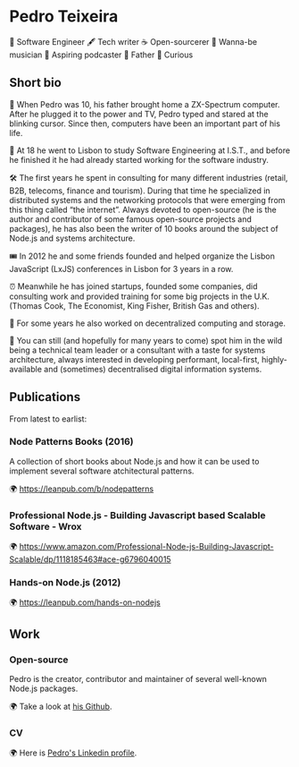 # Pedro Teixeira

👾 Software Engineer 🖋 Tech writer ☕️ Open-sourcerer 🎸 Wanna-be musician 🎤 Aspiring podcaster 🍼 Father 🚀 Curious

## Short bio

👶 When Pedro was 10, his father brought home a ZX-Spectrum computer. After he plugged it to the power and TV, Pedro typed and stared at the blinking cursor. Since then, computers have been an important part of his life.

👦 At 18 he went to Lisbon to study Software Engineering at I.S.T., and before he finished it he had already started working for the software industry.

🛠 The first years he spent in consulting for many different industries (retail, B2B, telecoms, finance and tourism). During that time he specialized in distributed systems and the networking protocols that were emerging from this thing called “the internet”.
Always devoted to open-source (he is the author and contributor of some famous open-source projects and packages), he has also been the writer of 10 books around the subject of Node.js and systems architecture.

🎟 In 2012 he and some friends founded and helped organize the Lisbon JavaScript (LxJS) conferences in Lisbon for 3 years in a row.

⏰ Meanwhile he has joined startups, founded some companies, did consulting work and provided training for some big projects in the U.K. (Thomas Cook, The Economist, King Fisher, British Gas and others).

🧪 For some years he also worked on decentralized computing and storage.

👀 You can still (and hopefully for many years to come) spot him in the wild being a technical team leader or a consultant with a taste for systems architecture, always interested in developing performant, local-first, highly-available and (sometimes) decentralised digital information systems.

## Publications

From latest to earlist:

### Node Patterns Books (2016)

A collection of short books about Node.js and how it can be used to implement several software atchitectural patterns.

🌍 https://leanpub.com/b/nodepatterns

### Professional Node.js - Building Javascript based Scalable Software - Wrox

🌍 https://www.amazon.com/Professional-Node-js-Building-Javascript-Scalable/dp/1118185463#ace-g6796040015

### Hands-on Node.js (2012)

🌍 https://leanpub.com/hands-on-nodejs

## Work

### Open-source

Pedro is the creator, contributor and maintainer of several well-known Node.js packages.

🌍 Take a look at [his Github](https://github.com/pgte).

### CV

🌍 Here is [Pedro's Linkedin profile](https://www.linkedin.com/in/pedroteixeira/).
